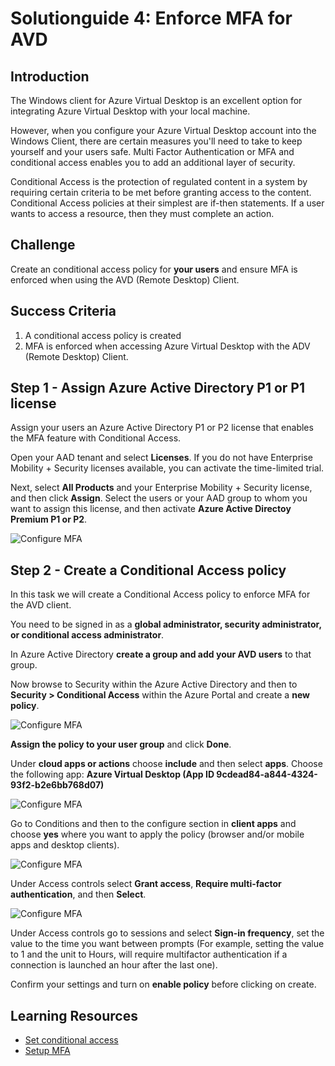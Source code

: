 # Solutionguide 4: Enforce MFA for AVD

## Introduction
The Windows client for Azure Virtual Desktop is an excellent option for integrating Azure Virtual Desktop with your local machine. 

However, when you configure your Azure Virtual Desktop account into the Windows Client, there are certain measures you'll need to take to keep yourself and your users safe.
Multi Factor Authentication or MFA and conditional access enables you to add an additional layer of security.

Conditional Access is the protection of regulated content in a system by requiring certain criteria to be met before granting access to the content. Conditional Access policies at their simplest are if-then statements. If a user wants to access a resource, then they must complete an action.

## Challenge

Create an conditional access policy for **your users** and ensure MFA is enforced when using the AVD (Remote Desktop) Client.

## Success Criteria
1.	A conditional access policy is created
2.  MFA is enforced when accessing Azure Virtual Desktop with the ADV (Remote Desktop) Client.


## Step 1 - Assign Azure Active Directory P1 or P1 license

Assign your users an Azure Active Directory P1 or P2 license that enables the MFA feature with Conditional Access.

Open your AAD tenant and select **Licenses**. If you do not have Enterprise Mobility + Security licenses available, you can activate the time-limited trial. 

Next, select **All Products** and your Enterprise Mobility + Security license, and then click **Assign**. Select the users or your AAD group to whom you want to assign this license, and then activate **Azure Active Directoy Premium P1 or P2**.

![Configure MFA](../Images/SolutionGuide/AVD/09-Assign_License_1.png)

## Step 2 - Create a Conditional Access policy
In this task we will create a Conditional Access policy to enforce MFA for the AVD client.

You need to be signed in as a **global administrator, security administrator, or conditional access administrator**.

In Azure Active Directory **create a group and add your AVD users** to that group.

Now browse to Security within the Azure Active Directory and then to **Security > Conditional Access** within the Azure Portal and create a **new policy**.

![Configure MFA](../Images/SolutionGuide/AVD/09-Create_CA_Policy_1.png)

**Assign the policy to your user group** and click **Done**.

Under **cloud apps or actions** choose **include** and then select **apps**. 
Choose the following app: **Azure Virtual Desktop (App ID 9cdead84-a844-4324-93f2-b2e6bb768d07)**

![Configure MFA](../Images/SolutionGuide/AVD/09-Create_CA_Policy_2.png)

Go to Conditions and then to the configure section in **client apps** and choose **yes** where you want to apply the policy (browser and/or mobile apps and desktop clients).

![Configure MFA](../Images/SolutionGuide/AVD/09-Create_CA_Policy_3.png)

Under Access controls select **Grant access**, **Require multi-factor authentication**, and then **Select**.

![Configure MFA](../Images/SolutionGuide/AVD/09-Create_CA_Policy_4.png)

Under Access controls go to sessions and select **Sign-in frequency**, set the value to the time you want between prompts (For example, setting the value to 1 and the unit to Hours, will require multifactor authentication if a connection is launched an hour after the last one).

Confirm your settings and turn on **enable policy** before clicking on create.

## Learning Resources
- [Set conditional access](https://learn.microsoft.com/en-us/windows-365/enterprise/set-conditional-access-policies)
- [Setup MFA](https://learn.microsoft.com/en-us/azure/virtual-desktop/set-up-mfa)
